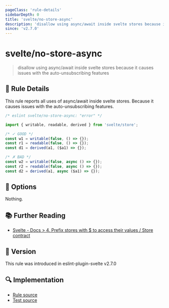 ```yaml
---
pageClass: 'rule-details'
sidebarDepth: 0
title: 'svelte/no-store-async'
description: 'disallow using async/await inside svelte stores because it causes issues with the auto-unsubscribing features'
since: 'v2.7.0'
---
```


# svelte/no-store-async

> disallow using async/await inside svelte stores because it causes issues with the auto-unsubscribing features

## 📖 Rule Details

This rule reports all uses of async/await inside svelte stores.
Because it causes issues with the auto-unsubscribing features.

<ESLintCodeBlock language="javascript">

<!--eslint-skip-->

```js
/* eslint svelte/no-store-async: "error" */

import { writable, readable, derived } from 'svelte/store';

/* ✓ GOOD */
const w1 = writable(false, () => {});
const r1 = readable(false, () => {});
const d1 = derived(a1, ($a1) => {});

/* ✗ BAD */
const w2 = writable(false, async () => {});
const r2 = readable(false, async () => {});
const d2 = derived(a1, async ($a1) => {});
```

</ESLintCodeBlock>

## 🔧 Options

Nothing.

## 📚 Further Reading

- [Svelte - Docs > 4. Prefix stores with $ to access their values / Store contract](https://svelte.dev/docs#component-format-script-4-prefix-stores-with-$-to-access-their-values-store-contract)

## 🚀 Version

This rule was introduced in eslint-plugin-svelte v2.7.0

## 🔍 Implementation

- [Rule source](https://github.com/sveltejs/eslint-plugin-svelte/blob/main/packages/eslint-plugin-svelte/src/rules/no-store-async.ts)
- [Test source](https://github.com/sveltejs/eslint-plugin-svelte/blob/main/packages/eslint-plugin-svelte/tests/src/rules/no-store-async.ts)
